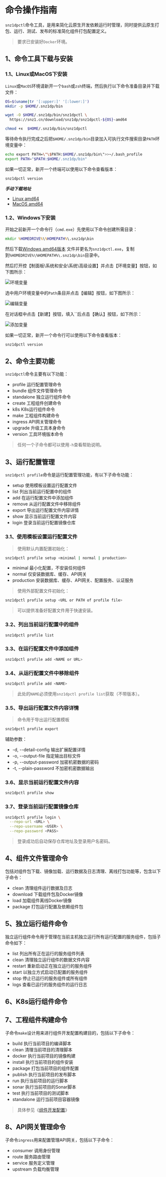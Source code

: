 # 命令操作指南

`snz1dpctl`命令工具，是用来简化云原生开发依赖运行时管理，同时提供云原生打包、运行、测试、发布的标准简化组件打包配置定义。

> 要求已安装好`Docker`环境。


## 1、命令工具下载与安装

### 1.1、Linux或MacOS下安装

`Linux`或`MacOS`环境请新开一个`bash`或`zsh`终端，然后执行以下命令准备目录并下载文件：

```bash
OS=$(uname|tr '[:upper:]' '[:lower:]')
mkdir -p $HOME/.snz1dp/bin

wget -O $HOME/.snz1dp/bin/snz1dpctl \
  https://snz1.cn/download/snz1dp/snz1dpctl-${OS}-amd64

chmod +x  $HOME/.snz1dp/bin/snz1dpctl
```

等待命令执行完成之后把`$HOME/.snz1dp/bin`目录加入可执行文件搜索目录`PATH`环境变量中：

```bash
echo export PATH=\"\$PATH:$HOME/.snz1dp/bin\">>~/.bash_profile
export PATH="$PATH:$HOME/.snz1dp/bin"
```

如果一切正常，新开一个终端可以使用以下命令查看版本：

```bash
snz1dpctl version
```

***手动下载地址***

- [Linux amd64](https://snz1.cn/download/snz1dp/snz1dpctl-linux-amd64)
- [MacOS amd64](https://snz1.cn/download/snz1dp/snz1dpctl-darwin-amd64)


### 1.2、Windows下安装

开始之前新开一个命令行（`cmd.exe`）先使用以下命令创建所需目录：

```cmd
mkdir %HOMEDRIVE%\%HOMEPATH%\.snz1dp\bin
```

然后下载[Windows amd64版本](https://snz1.cn/download/snz1dp/snz1dpctl-windows-amd64.exe)
文件并更名为`snz1dpctl.exe`，复制到`%HOMEDRIVE%\%HOMEPATH%\.snz1dp\bin`目录中。

然后打开控【制面板\系统和安全\系统\高级设置】并点击【环境变量】按钮，如下图所示：

![环境变量](./img/windows-env.jpg)

选中用户环境变量中的`Path`条目并点击【编辑】按钮，如下图所示：

![编辑变量](./img/windows-env-edit.png)

在对话框中点击【新建】按钮，填入``后点击【确认】按钮，如下所示：

![添加变量](./img/windows-env-save.png)

如果一切正常，新开一个命令行可以使用以下命令查看版本：

```cmd
snz1dpctl version
```

## 2、命令主要功能

`snz1dpctl`命令主要有以下功能：

- profile     运行配置管理命令
- bundle      组件文件管理命令
- standalone  独立运行组件命令
- create      工程组件创建命令
- k8s         K8s运行组件命令
- make        工程组件构建命令
- ingress     API网关管理命令
- upgrade     升级工具本身命令
- version     工具环境版本命令

> 任何一个子命令都可以使用`-h`查看帮助说明。

## 3、运行配置管理

`snz1dpctl profile`命令是运行配置管理功能，有以下子命令功能：

- setup       使用模板设置运行配置文件
- list        列出当前运行配置中的组件
- add         在运行配置文件中添加组件
- remove      从运行配置文件中移除组件
- export      导出运行配置文件内容详情
- show        显示当前运行配置文件内容
- login       登录当前运行配置镜像仓库

### 3.1、使用模板设置运行配置文件

> 使用默认内置配置初始化：

```bash
snz1dpctl profile setup <minimal | normal | production>
```

- minimal     最小化配置，不安装任何组件
- normal      仅安装数据库、缓存、API网关
- production  安装数据库、缓存、API网关、配置服务、认证服务

> 使用外部配置文件初始化：

```bash
snz1dpctl profile setup <URL or PATH of profile file>
```

> 可以提供准备好配置文件用于快速安装。

### 3.2、列出当前运行配置中的组件

```bash
snz1dpctl profile list
```

### 3.3、在运行配置文件中添加组件

```bash
snz1dpctl profile add <NAME or URL>
```

### 3.4、从运行配置文件中移除组件

```bash
snz1dpctl profile add <NAME>
```

> 此处的`NAME`必须使用`snz1dpctl profile list`获取（不带版本）。


### 3.5、导出运行配置文件内容详情

> 命令用于导出运行配置模板

```bash
snz1dpctl profile export
```

辅助参数：

  - -d, --detail-config     输出扩展配置详情
  - -o, --output-file       指定输出目标文件
  - -p, --output-password   加密机密数据的密码
  - -t, --plain-password    不加密机密数据输出

### 3.6、显示当前运行配置文件内容

```bash
snz1dpctl profile show
```

### 3.7、登录当前运行配置镜像仓库

```bash
snz1dpctl profile login \
  --repo-url <URL> \
  --repo-username <USER> \
  --repo-password <PASS>
```
> 登录成功后自动保存仓库地址及登录用户名密码。

## 4、组件文件管理命令

包括对组件包下载、镜像加载、运行数据及日志清理、离线打包功能等，包含以下子命令：

- clean       清理组件运行数据及日志
- download    下载组件包及Docker镜像
- load        加载组件离线Docker镜像
- package     打包运行配置及依赖组件包

## 5、独立运行组件命令

独立运行组件命令用于管理在当前主机独立运行所有运行配置的服务组件，包括子命令如下：

- list        列出所有正在运行的服务组件列表
- clean       清理独立运行组件的数据文件内容
- restart     重新启动正在独立运行的服务组件
- start       以独立方式启动已配置的服务组件
- stop        停止已运行的服务组件或所有组件
- logs        查看已运行的服务组件的运行日志

## 6、K8s运行组件命令

## 7、工程组件构建命令

子命令`make`设计用来进行组件开发配置构建目的，包括以下子命令：

- build       执行当前项目的编译脚本
- clean       清理当前项目的清理脚本
- docker      执行当前项目的镜像构建
- install     执行当前项目的组件安装
- package     打包当前项目的组件配置
- publish     执行当前项目的发布脚本
- run         执行当前项目的运行脚本
- sonar       执行当前项目的Sonar脚本
- test        执行当前项目的测试脚本
- standalone  运行当前项目容器镜像

> 具体参见《[组件开发配置](./3.组件开发配置.md)》

## 8、API网关管理命令

子命令`ingress`用来配置管理API网关，包括以下子命令：

- consumer    调用身份管理
- route       服务路由管理
- service     服务定义管理
- upstream    负载均衡管理

